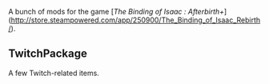 A bunch of mods for the game [*The Binding of Isaac : Afterbirth+*] (http://store.steampowered.com/app/250900/The_Binding_of_Isaac_Rebirth/).

## TwitchPackage

A few Twitch-related items.